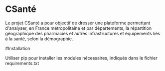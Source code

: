# CSanté

Le projet CSanté a pour objectif de dresser une plateforme permettant d'analyser, en France métropolitaine et par départements, la répartition géographique des pharmacies et autres infrastructures et équipements liés à la santé, selon la démographie.

#Installation

Utiliser pip pour installer les modules nécessaires, indiqués dans le fichier requirements.txt
